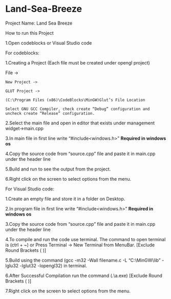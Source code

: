 # Land-Sea-Breeze
Project Name: Land Sea Breeze



How to run this Project



1.Open codeblocks or Visual Studio code

For codeblocks:

1.Creating a Project (Each file must be created under opengl project)

File -> 

	New Project -> 

	GLUT Project -> 

	(C:\Program Files (x86)\CodeBlocks\MinGW)Glut’s File Location

	Select GNU GCC Compiler, check create “Debug” configuration and uncheck create “Release” configuration.

2.Select the main file and open in editor that exists under management widget->main.cpp

3.In main file in first line write “#include<windows.h>” **Required in windows os**


4.Copy the source code from “source.cpp” file and paste it in main.cpp under the header line

5.Build and run to see the output from the project.


6.Right click on the screen to select options from the menu.



For Visual Studio code:

1.Create an empty file and store it in a folder on Desktop.

2.In program file in first line write “#include<windows.h>” **Required in windows os**


3.Copy the source code from “source.cpp” file and paste it in main.cpp under the header line

4.To compile and run the code use terminal. The command to open terminal is (ctrl + ~) or Press Terminal -> New Terminal from MenuBar. [Exclude Round Brackets ( )]


5.Build using the command (gcc -m32 -Wall filename.c -L “C:\MinGW\lib” -lglu32 -lglut32 -lopengl32) in terminal.

6.After Successful Compilation run the command (.\a.exe) [Exclude Round Brackets ( )]


7.Right click on the screen to select options from the menu.



